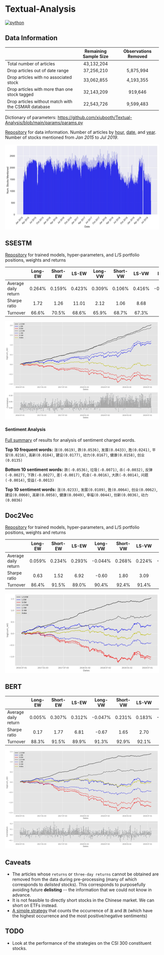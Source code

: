 # Textual-Analysis
<p align="left">
    <a href="https://www.python.org/">
        <img src="https://img.shields.io/badge/python-v3-brightgreen.svg"
            alt="python"></a> &nbsp;
</p>

## Data Information
|                                                     |  Remaining Sample Size  |  Observations Removed  |
|-----------------------------------------------------|:-----------------------:|:----------------------:|
| Total number of articles                            | 43,132,204              |                        |
| Drop articles out of date range                     | 37,256,210              | 5,875,994              |
| Drop articles with no associated stock              | 33,062,855              | 4,193,355              |
| Drop articles with more than one stock tagged       | 32,143,209              | 919,646                |
| Drop articles without match with the CSMAR database | 22,543,726              | 9,599,483              |

Dictionary of parameters: https://github.com/xiubooth/Textual-Analysis/blob/main/params/params.py

<a href="https://drive.google.com/drive/folders/1ucT05lVyNUZ93czPlQT-B4naFscslXkF?usp=sharing" target="_blank">Repository</a> for data information. Number of articles by <a href="/__resources__/hourly_count.pdf" target="_blank">hour</a>, <a href="__resources__/daily_count.pdf" target="_blank">date</a>, and <a href="__resources__/yearly_count.pdf" target="_blank">year</a>. Number of stocks mentioned from *Jan 2015* to *Jul 2019*. 

![alt text](./__resources__/stock_count.jpg?raw=true "Title")

## SSESTM
<a href="https://drive.google.com/drive/folders/1mxMuPzGZvH_qNtP9J_t92lzjrZX5jdEu?usp=sharing" target="_blank">Repository</a> for trained models, hyper-parameters, and L/S portfolio positions, weights and returns

|                       |  Long-EW  |  Short-EW  |  LS-EW  |  Long-VW  |  Short-VW  |  LS-VW  |  Index  |
|-----------------------|:---------:|:----------:|:-------:|:---------:|:----------:|:-------:|:-------:|
| Average daily return  | 0.264%    | 0.159%     | 0.423%  | 0.309%    | 0.106%     | 0.416%  | -0.001% |
| Sharpe ratio          | 1.72      | 1.26       | 11.01   | 2.12      | 1.06       | 8.68    | 0.07    |
| Turnover              | 66.6%     | 70.5%      | 68.6%   | 65.9%     | 68.7%      | 67.3%   | /       |

![alt text](./__resources__/backtest_ssestm.jpg?raw=true "Title")

#### Sentiment Analysis
<a href="/__resources__/sentiment.xlsx" target="_blank">Full summary</a> of results for analysis of sentiment charged words.

**Top 10 frequent words:** `涨(0.0619)`, `跌(0.0536)`, `发展(0.0433)`, `胜(0.0241)`, `平安(0.0216)`, `高新(0.0184)`, `建设(0.0177)`, `动力(0.0167)`, `健康(0.0158)`, `创业(0.0135)`

**Bottom 10 sentiment words:** `跌(-0.0536)`, `垃圾(-0.0071)`, `杀(-0.0032)`, `反弹(-0.0027)`, `下跌(-0.0027)`, `差(-0.0017)`, `机会(-0.0016)`, `大跌(-0.0014)`, `问题(-0.0014)`, `受益(-0.0013)`

**Top 10 sentiment words:** `涨(0.0233)`, `发展(0.0109)`, `胜(0.0064)`, `创业(0.0062)`, `建设(0.0060)`, `高新(0.0058)`, `健康(0.0049)`, `幸福(0.0044)`, `创新(0.0036)`, `动力(0.0036)`

## Doc2Vec
<a href="https://drive.google.com/drive/folders/1IOhDnHQy8OIk4FSGJsn3ks5Fe4ktauzj?usp=sharing" target="_blank">Repository</a> for trained models, hyper-parameters, and L/S portfolio positions, weights and returns

|                       |  Long-EW  |  Short-EW  |  LS-EW  |  Long-VW  |  Short-VW  |  LS-VW  |  Index  |
|-----------------------|:---------:|:----------:|:-------:|:---------:|:----------:|:-------:|:-------:|
| Average daily return  | 0.059%    | 0.234%     | 0.293%  | -0.044%   | 0.268%     | 0.224%  | -0.001% |
| Sharpe ratio          | 0.63      | 1.52       | 6.92    | -0.60     | 1.80       | 3.09    | 0.07    |
| Turnover              | 86.4%     | 91.5%      | 89.0%   | 90.4%     | 92.4%      | 91.4%   | /       |

![alt text](./__resources__/backtest_doc2vec.jpg?raw=true "Title")


## BERT
|                       |  Long-EW  |  Short-EW  |  LS-EW  |  Long-VW  |  Short-VW  |  LS-VW  |  Index  |
|-----------------------|:---------:|:----------:|:-------:|:---------:|:----------:|:-------:|:-------:|
| Average daily return  | 0.005%    | 0.307%     | 0.312%  | -0.047%   | 0.231%     | 0.183%  | -0.001% |
| Sharpe ratio          | 0.17      | 1.77       | 6.81    | -0.67     | 1.65       | 2.70    | 0.07    |
| Turnover              | 88.3%     | 91.5%      | 89.9%   | 91.3%     | 92.9%      | 92.1%   | /       |

![alt text](./__resources__/backtest_bert.jpg?raw=true "Title")

## Caveats
- The articles whose `returns` or `three-day returns` cannot be obtained are removed from the data during pre-processing (many of which corresponds to *delisted* stocks). This corresponds to purposefully avoiding future **delisting** -- the information that we could not know in advance.
- It is not feasible to directly short stocks in the Chinese market. We can short on ETFs instead.
- <a href="https://drive.google.com/drive/folders/18eFElGLXMdNS_nylZtdBT_lxYb9sd_4G?usp=sharing" target="_blank">A simple strategy</a> that counts the occurrence of `涨` and `跌` (which have the highest occurrence and the most positive/negative sentiments)

## TODO
- Look at the performance of the strategies on the CSI 300 constituent stocks.

